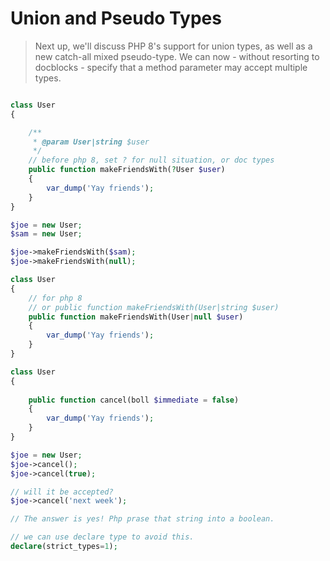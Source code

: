 # Union and Pseudo Types

> Next up, we'll discuss PHP 8's support for union types, as well as a new catch-all mixed pseudo-type. We can now - without resorting to docblocks - specify that a method parameter may accept multiple types.

```php

class User
{

    /**
     * @param User|string $user
     */
    // before php 8, set ? for null situation, or doc types
    public function makeFriendsWith(?User $user)
    {
        var_dump('Yay friends');
    }
}

$joe = new User;
$sam = new User;

$joe->makeFriendsWith($sam);
$joe->makeFriendsWith(null);
```

```php
class User
{
    // for php 8
    // or public function makeFriendsWith(User|string $user)
    public function makeFriendsWith(User|null $user)
    {
        var_dump('Yay friends');
    }
}

```

```php
class User
{
    
    public function cancel(boll $immediate = false)
    {
        var_dump('Yay friends');
    }
}

$joe = new User;
$joe->cancel();
$joe->cancel(true);

// will it be accepted?
$joe->cancel('next week');

// The answer is yes! Php prase that string into a boolean.

// we can use declare type to avoid this.
declare(strict_types=1);
```
